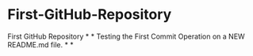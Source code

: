 # First-GitHub-Repository
First GitHub Repository 
*
*
Testing the First Commit Operation on a NEW README.md file. 
*
* 
